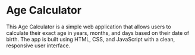 # Age Calculator

This Age Calculator is a simple web application that allows users to calculate their exact age in years, months, and days based on their date of birth. The app is built using HTML, CSS, and JavaScript with a clean, responsive user interface.

